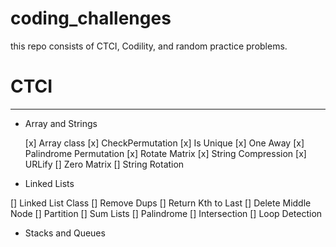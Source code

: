 # coding_challenges

this repo consists of CTCI, Codility, and random practice problems.

# CTCI

---

- Array and Strings

  [x] Array class
  [x] CheckPermutation
  [x] Is Unique
  [x] One Away
  [x] Palindrome Permutation
  [x] Rotate Matrix
  [x] String Compression
  [x] URLify
  [] Zero Matrix
  [] String Rotation

- Linked Lists

[] Linked List Class
[] Remove Dups
[] Return Kth to Last
[] Delete Middle Node
[] Partition
[] Sum Lists
[] Palindrome
[] Intersection
[] Loop Detection

- Stacks and Queues
